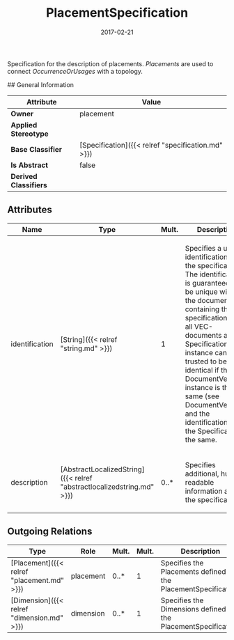 ﻿---
title: PlacementSpecification
toc: false
type: specs
date: "2017-02-21"
draft: false
specification: VEC
version: 1.1.3
documentType: "Recommendation"
elementType: Class
classes:
  - PlacementSpecification
menu_name: vec-1.1.3
---
<p> Specification for the description of placements. <i>Placements</i> are used to connect <i>OccurrenceOrUsages</i> with a topology.      </p>
## General Information

| Attribute               | Value |
|-------------------------|-------|
| **Owner**               | placement |
| **Applied Stereotype**  |   |
| **Base Classifier**     | [Specification]({{< relref "specification.md" >}})<br/>  |
| **Is Abstract**         | false |
| **Derived Classifiers** |   |

## Attributes
|  Name  |  Type  |  Mult.  |  Description  |  Owning Classifier  |
|--------|--------|---------|---------------|--------------|
|identification | [String]({{< relref "string.md" >}}) | 1 | <p> Specifies a unique identification of the specification. The identification is guaranteed to be unique within the document containing the specification. Over all VEC-documents a Specification-instance can be trusted to be identical if the DocumentVersion-instance is the same (see DocumentVersion) and the identification of the Specification is the same.      </p> | [Specification]({{< relref "specification.md" >}}) |
|description | [AbstractLocalizedString]({{< relref "abstractlocalizedstring.md" >}}) | 0..* | <p> Specifies additional, human readable information about the specification.      </p> | [Specification]({{< relref "specification.md" >}}) |

## Outgoing Relations
|    Type  |   Role   |   Mult.   |   Mult.   |   Description   |
|----------|----------|-----------|-----------|-----------------|
| [Placement]({{< relref "placement.md" >}}) | placement | 0..* | 1 | Specifies the Placements defined by the PlacementSpecification. |
| [Dimension]({{< relref "dimension.md" >}}) | dimension | 0..* | 1 | Specifies the Dimensions defined by the PlacementSpecification. |
